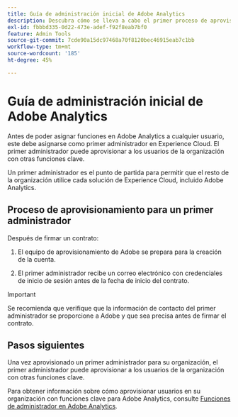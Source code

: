 ```yaml
---
title: Guía de administración inicial de Adobe Analytics
description: Descubra cómo se lleva a cabo el primer proceso de aprovisionamiento de administración y los pasos siguientes
exl-id: fbbbd335-0d22-473e-adef-f92f8eab7bf0
feature: Admin Tools
source-git-commit: 7cde90a15dc97468a70f8120bec46915eab7c1bb
workflow-type: tm+mt
source-wordcount: '185'
ht-degree: 45%

---
```


# Guía de administración inicial de Adobe Analytics

Antes de poder asignar funciones en Adobe Analytics a cualquier usuario, este debe asignarse como primer administrador en Experience Cloud. El primer administrador puede aprovisionar a los usuarios de la organización con otras funciones clave.

Un primer administrador es el punto de partida para permitir que el resto de la organización utilice cada solución de Experience Cloud, incluido Adobe Analytics.

## Proceso de aprovisionamiento para un primer administrador

Después de firmar un contrato:

1. El equipo de aprovisionamiento de Adobe se prepara para la creación de la cuenta.

1. El primer administrador recibe un correo electrónico con credenciales de inicio de sesión antes de la fecha de inicio del contrato.

>[!IMPORTANT]
>
>   Se recomienda que verifique que la información de contacto del primer administrador se proporcione a Adobe y que sea precisa antes de firmar el contrato.

## Pasos siguientes

Una vez aprovisionado un primer administrador para su organización, el primer administrador puede aprovisionar a los usuarios de la organización con otras funciones clave.

Para obtener información sobre cómo aprovisionar usuarios en su organización con funciones clave para Adobe Analytics, consulte [Funciones de administrador en Adobe Analytics](/help/admin/admin-console/admin-roles-in-analytics.md).
